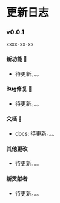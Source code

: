 # 更新日志

### v0.0.1

`xxxx-xx-xx`

#### 新功能 🎉

- 待更新。。。

#### Bug修复 🐞

- 待更新。。。

#### 文档 📖

- docs: 待更新。。。

#### 其他更改

- 待更新。。。

#### 新贡献者

- 待更新。。。
